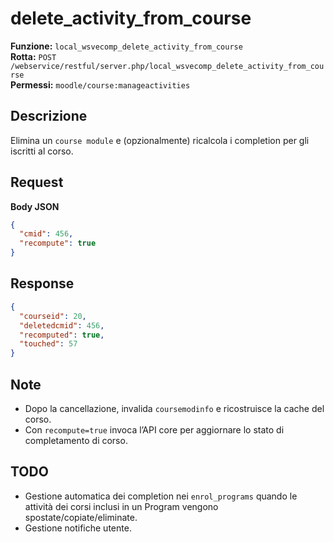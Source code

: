 
# delete_activity_from_course

**Funzione:** `local_wsvecomp_delete_activity_from_course`  
**Rotta:** `POST /webservice/restful/server.php/local_wsvecomp_delete_activity_from_course`  
**Permessi:** `moodle/course:manageactivities`

## Descrizione
Elimina un `course module` e (opzionalmente) ricalcola i completion per gli iscritti al corso.

## Request
**Body JSON**
```json
{
  "cmid": 456,
  "recompute": true
}
```

## Response
```json
{
  "courseid": 20,
  "deletedcmid": 456,
  "recomputed": true,
  "touched": 57
}
```

## Note
- Dopo la cancellazione, invalida `coursemodinfo` e ricostruisce la cache del corso.
- Con `recompute=true` invoca l’API core per aggiornare lo stato di completamento di corso.

## TODO
- Gestione automatica dei completion nei `enrol_programs` quando le attività dei corsi inclusi in un Program vengono spostate/copiate/eliminate.
- Gestione notifiche utente.